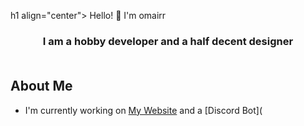 h1 align="center"> Hello! 👋 I'm omairr</h1>
<h3 align="center">
  I am a hobby developer and a half decent designer 
  <br />
  <br />
  
</h3>

## About Me

- I'm currently working on [My Website](https://github.com/Asicalug/AboutMe) and a [Discord Bot](

<!--
**omaiirr/omaiirr** is a ✨ _special_ ✨ repository because its `README.md` (this file) appears on your GitHub profile.

Here are some ideas to get you started:

- 🔭 I’m currently working on ...
- 🌱 I’m currently learning ...
- 👯 I’m looking to collaborate on ...
- 🤔 I’m looking for help with ...
- 💬 Ask me about ...
- 📫 How to reach me: ...
- 😄 Pronouns: ...
- ⚡ Fun fact: ...
-->
